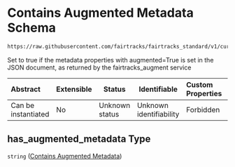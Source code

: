 # Contains Augmented Metadata Schema

```txt
https://raw.githubusercontent.com/fairtracks/fairtracks_standard/v1/current/json/schema/fairtracks.schema.json#/properties/doc_info/properties/has_augmented_metadata
```

Set to true if the metadata properties with augmented=True is set in the JSON document, as returned by the fairtracks_augment service


| Abstract            | Extensible | Status         | Identifiable            | Custom Properties | Additional Properties | Access Restrictions | Defined In                                                                               |
| :------------------ | ---------- | -------------- | ----------------------- | :---------------- | --------------------- | ------------------- | ---------------------------------------------------------------------------------------- |
| Can be instantiated | No         | Unknown status | Unknown identifiability | Forbidden         | Allowed               | none                | [fairtracks.schema.json\*](../json/schema/fairtracks.schema.json "open original schema") |

## has_augmented_metadata Type

`string` ([Contains Augmented Metadata](fairtracks-properties-document-info-properties-contains-augmented-metadata.md))
